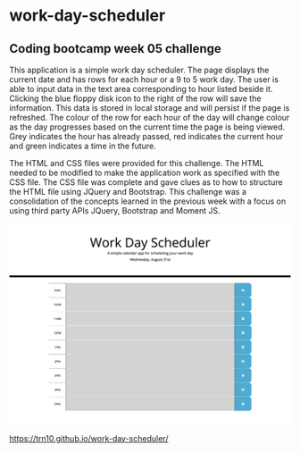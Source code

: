 # work-day-scheduler #
## Coding bootcamp week 05 challenge ##

This application is a simple work day scheduler. The page displays the current date and has rows for each hour or a 9 to 5 work day. The user is able to input data in the text area corresponding to hour listed beside it. Clicking the blue floppy disk icon to the right of the row will save the information. This data is stored in local storage and will persist if the page is refreshed. The colour of the row for each hour of the day will change colour as the day progresses based on the current time the page is being viewed. Grey indicates the hour has already passed, red indicates the current hour and green indicates a time in the future. 

The HTML and CSS files were provided for this challenge. The HTML needed to be modified to make the application work as specified with the CSS file. The CSS file was complete and gave clues as to how to structure the HTML file using JQuery and Bootstrap. This challenge was a consolidation of the concepts learned in the previous week with a focus on using third party APIs JQuery, Bootstrap and Moment JS.

![work-day-scheduler-screenshot](assets/images/work-day-scheduler.png)

https://trn10.github.io/work-day-scheduler/